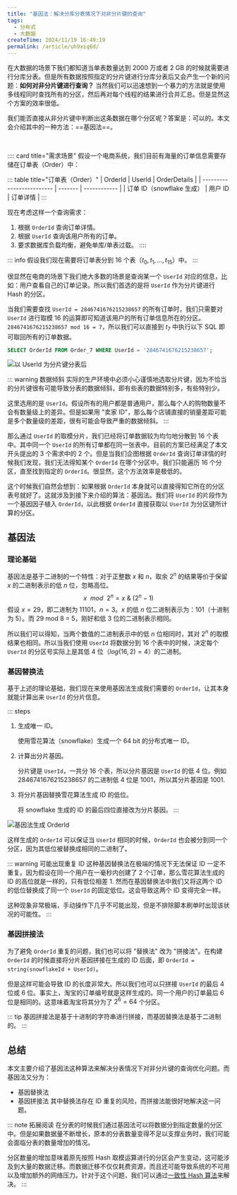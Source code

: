```yaml
---
title: "基因法：解决分库分表情况下对非分片键的查询"
tags:
  - 分布式
  - 大数据
createTime: 2024/11/19 16:49:19
permalink: /article/uh9xiq6d/
---
```

在大数据的场景下我们都知道当单表数量达到 2000 万或者 2 GB 的时候就需要进行分库分表。但是所有数据按照指定的分片键进行分库分表后又会产生一个新的问题：**如何对非分片键进行查询？** 当然我们可以迅速想到一个暴力的方法就是使用多线程同时查找所有的分区，然后再对每个线程的结果进行合并汇总。但是显然这个方案的效率很低。

我们能否直接从非分片键中判断出这条数据在哪个分区呢？答案是：可以的。本文会介绍其中的一种方法：==基因法==。
<!-- more -->
<br/>

:::: card title="需求场景"
假设一个电商系统，我们目前有海量的订单信息需要存储在订单表（Order）中：

::: table title="订单表（Order）"
| OrderId                   | UserId  | OrderDetails |
| ------------------------- | ------- | ------------ |
| 订单 ID（snowflake 生成） | 用户 ID | 订单详情     |
:::

现在考虑这样一个查询需求：
1. 根据 `OrderId` 查询订单详情。
2. 根据 `UserId` 查询该用户所有的订单。
3. 要求数据库负载均衡，避免单库/单表过载。
::::

::: info 假设我们现在需要将订单表分到 16 个表（$t_0, t_1, \dots, t_{15}$）中。
:::

很显然在电商的场景下我们绝大多数的场景是查询某一个 `UserId` 对应的信息，比如：用户查看自己的订单记录。所以我们首选的是将 `UserId` 作为分片键进行 Hash 的分区。

当我们需要查找 `UserId = 2846741676215238657` 的所有订单时，我们只需要对 `UserId` 进行取模 16 的运算即可知道该用户的所有订单信息所在的分区。`2846741676215238657 mod 16 = 7`，所以我们可以直接到 $t_7$ 中执行以下 SQL 即可取回所有的订单数据。
``` sql
SELECT OrderId FROM Order_7 WHERE UserId = '2846741676215238657';
```

![以 UserId 为分片键分表后](/illustration/order-split-table.png)

::: warning 数据倾斜
实际的生产环境中必须小心谨慎地选取分片键，因为不恰当的分片键很有可能导致分表的数据倾斜，即有些表的数据特别多，有些特别少。

这里选用的是 `UserId`。假设所有的用户都是普通用户，那么每个人的购物数量不会有数量级上的差异。但是如果用 "卖家 ID"，那么每个店铺直接的销量差距可能是多个数量级的差距，很有可能会导致严重的数据倾斜。
:::

那么通过 `UserId` 的取模分片，我们已经将订单数据较为均匀地分散到 16 个表中。其中同一个 `UserId` 的所有订单都在同一张表中。目前的方案已经满足了本文开头提出的 3 个需求中的 2 个。但是当我们企图根据 `OrderId` 查询订单详情的时候我们发现，我们无法得知某个 `OrderId` 在哪个分区中。我们只能遍历 16 个分区，直至找到指定的 `OrderId`。很显然，这个方法效率是极低的。

这个时候我们自然会想到：如果根据 `OrderId` 本身就可以直接得知它所在的分区表号就好了。这就涉及到接下来介绍的算法：基因法。我们将 `UserId` 的片段作为一个基因因子植入 `OrderId`，以此根据 `OrderId` 直接获取以 `UserId` 为分区键所计算的分区。

## 基因法
### 理论基础
基因法是基于二进制的一个特性：对于正整数 $x$ 和 $n$，取余 $2^n$ 的结果等价于保留 $x$ 的二进制表示的低 $n$ 位，忽略高位。
$$
x \ \ mod \ \ 2^n = x \ \& \ (2^n - 1)
$$
假设 $x = 29$，即二进制为 11101，$n =3$。$x$ 的低 $n$ 位二进制表示为：101（十进制为 5）。而 29 mod 8 = 5，刚好和低 3 位的二进制表示相同。

所以我们可以得知，当两个数值的二进制表示中的低 $n$ 位相同时，其对 $2^n$ 的取模结果也相同。所以当我们使用 `UserId` 将数据分到 16 个表中的时候，决定每个 `UserId` 的分区号实际上是其低 4 位（$log(16,2) = 4$）的二进制。

### 基因替换法
基于上述的理论基础，我们现在来使用基因法生成我们需要的 `OrderId`，让其本身就能计算出来 `UserId` 的分片信息。

::: steps
1. 生成唯一 ID。

    使用雪花算法（snowflake）生成一个 64 bit 的分布式唯一 ID。

2. 计算出分片基因。

    分片键是 `UserId`，一共分 16 个表，所以分片基因是 `UserId` 的低 4 位。例如 2846741676215238657 的二进制低 4 位是 1001，所以其分片基因是 1001.
3. 将分片基因替换雪花算法生成 ID 的低位。

    将 snowflake 生成的 ID 的最后四位直接改为分片基因。
:::

![基因法生成 OrderId](/illustration/gene-algorithm-id-genertion.png)

这样生成的 `OrderId` 可以保证当 `UserId` 相同的时候，`OrderId` 也会被分到同一个分区，因为其低位被替换成相同的二进制了。

::: warning 可能出现重复 ID
这种基因替换法在极端的情况下无法保证 ID 一定不重复。因为假设在同一个用户在一毫秒内创建了 2 个订单，那么雪花算法生成的 ID 的高位就是一样的，只有低位相差 1. 然而在基因替换法中我们又将这两个 ID 的低位替换成了同一个 `UserId` 的固定低位。这会导致这两个 ID 变得完全一样。

这种现象非常极端，手动操作下几乎不可能出现，但是不排除脚本刷单时出现该状况的可能性。
:::

### 基因拼接法
为了避免 `OrderId` 重复的问题，我们也可以将 "替换法" 改为 "拼接法"。在构建 `OrderId` 的时候直接将分片基因拼接在生成的 ID 后面，即 `OrderId = string(snowflakeId + UserId)`。

但是这样可能会导致 ID 的长度非常大。所以我们也可以只拼接 `UserId` 的最后 4 位或 6 位。事实上，淘宝的订单编号就是这样生成的。同一个用户的订单最后 6 位是相同的。这意味着淘宝将其分为了 $2^6 = 64$ 个分区。

::: tip 基因拼接法是基于十进制的字符串进行拼接，而基因替换法是基于二进制的。
:::


## 总结
本文主要介绍了基因法这种算法来解决分表情况下对非分片键的查询优化问题。而基因法又分为：
- 基因替换法
- 基因拼接法
其中替换法存在 ID 重复的风险，而拼接法能很好地解决这一问题。

::: note 拓展阅读
在分表的时候我们通过基因法可以将数据分到指定数量的分区中。但是如果数据量不断增长，原本的分表数量变得不足以支撑业务时，我们可能会面临分表的数量增加的情况。

分区数量的增加意味着原先按照 Hash 取模运算进行的分区会产生变动，这可能涉及到大量的数据迁移。而数据迁移不仅仅耗费资源，而且还可能导致系统的不可用以及增加额外的网络压力。针对于这个问题，我们可以通过[一致性 Hash 算法](/article/vpa4ql0t/)来解决。
:::
